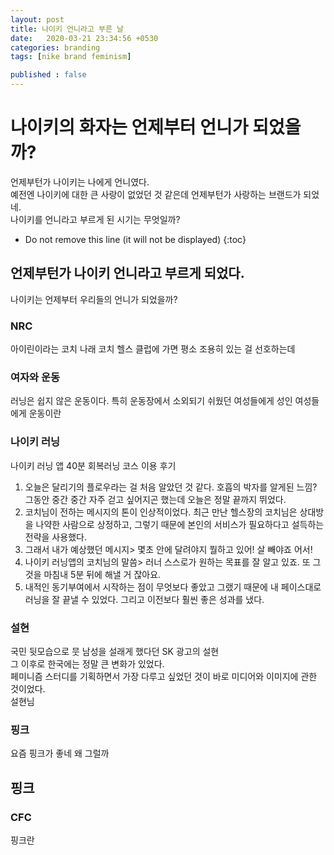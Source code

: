 ```yaml
---
layout: post
title: 나이키 언니라고 부른 날
date:   2020-03-21 23:34:56 +0530
categories: branding
tags: [nike brand feminism]

published : false
---
```





# 나이키의 화자는 언제부터 언니가 되었을까? 

언제부턴가 나이키는 나에게 언니였다. <br>
예전엔 나이키에 대한 큰 사랑이 없었던 것 같은데 언제부턴가 사랑하는 브랜드가 되었네.<br>
나이키를 언니라고 부르게 된 시기는 무엇일까?<br>

* Do not remove this line (it will not be displayed) 
{:toc}

## 언제부턴가 나이키 언니라고 부르게 되었다. <br>
나이키는 언제부터 우리들의 언니가 되었을까?<br>

### NRC
아이린이라는 코치
나래 코치
헬스 클럽에 가면 평소 조용히 있는 걸 선호하는데 

### 여자와 운동
러닝은 쉽지 않은 운동이다. 
특히 운동장에서 소외되기 쉬웠던 여성들에게 
성인 여성들에게 운동이란

### 나이키 러닝
나이키 러닝 앱 40분 회복러닝 코스 이용 후기
1. 오늘은 달리기의 플로우라는 걸 처음 알았던 것 같다. 호흡의 박자를 알게된 느낌? 그동안 중간 중간 자주 걷고 싶어지곤 했는데 오늘은 정말 끝까지 뛰었다. 
2. 코치님이 전하는 메시지의 톤이 인상적이었다. 최근 만난 헬스장의 코치님은 상대방을 나약한 사람으로 상정하고, 그렇기 때문에 본인의 서비스가 필요하다고 설득하는 전략을 사용했다. 
3. 그래서 내가 예상했던 메시지> 몇초 안에 달려야지 뭘하고 있어! 살 빼야죠 어서!
4. 나이키 러닝앱의 코치님의 말씀> 러너 스스로가 원하는 목표를 잘 알고 있죠. 또 그것을 마침내 5분 뒤에 해낼 거 잖아요. 
5. 내적인 동기부여에서 시작하는 점이 무엇보다 좋았고 그랬기 때문에 내 페이스대로 러닝을 잘 끝낼 수 있었다. 그리고 이전보다 훨씬 좋은 성과를 냈다. 


### 설현
국민 뒷모습으로 뭇 남성을 설래게 했다던 SK 광고의 설현<br>
그 이후로 한국에는 정말 큰 변화가 있었다. <br>
페미니즘 스터디를 기획하면서 가장 다루고 싶었던 것이 바로 미디어와 이미지에 관한 것이었다. <br>
설현님 

### 핑크
요즘 핑크가 좋네
왜 그럴까


## 핑크


### CFC
핑크란


###
# 
